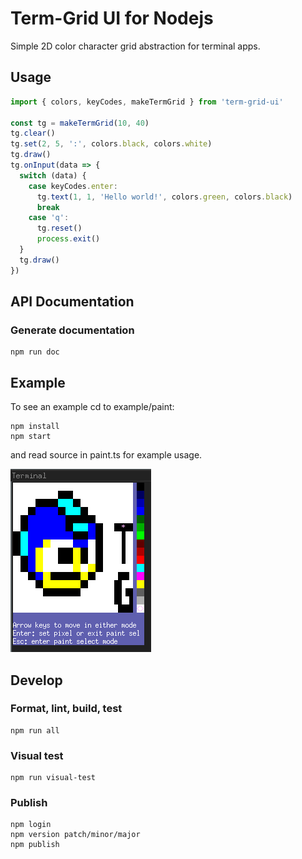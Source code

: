 Term-Grid UI for Nodejs
=======================

Simple 2D color character grid abstraction for terminal apps.


Usage
-----

```typescript
import { colors, keyCodes, makeTermGrid } from 'term-grid-ui'

const tg = makeTermGrid(10, 40)
tg.clear()
tg.set(2, 5, ':', colors.black, colors.white)
tg.draw()
tg.onInput(data => {
  switch (data) {
    case keyCodes.enter:
      tg.text(1, 1, 'Hello world!', colors.green, colors.black)
      break
    case 'q':
      tg.reset()
      process.exit()
  }
  tg.draw()
})
```


API Documentation
-----------------

### Generate documentation ###

    npm run doc


Example
-------

To see an example cd to example/paint:

    npm install
    npm start

and read source in paint.ts for example usage.

![Paint Example App](paint.png)


Develop
-------

### Format, lint, build, test ###

    npm run all


### Visual test ###

    npm run visual-test


### Publish ###

    npm login
    npm version patch/minor/major
    npm publish
